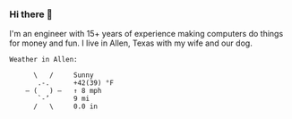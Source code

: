 ### Hi there 👋

I'm an engineer with 15+ years of experience making computers do things for money and fun. I live in Allen, Texas with my wife and our dog.

<!-- WEATHER:BEGIN -->

```
Weather in Allen:

      \   /     Sunny
       .-.      +42(39) °F     
    ― (   ) ―   ↑ 8 mph        
       `-’      9 mi           
      /   \     0.0 in         
```

<!-- WEATHER:END -->
